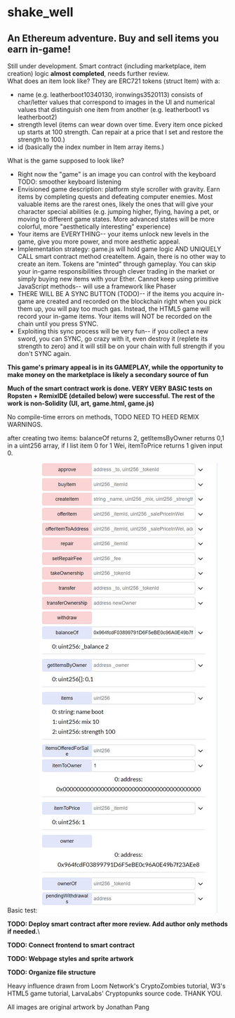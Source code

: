 # shake_well
## An Ethereum adventure. Buy and sell items you earn in-game!
Still under development. Smart contract (including marketplace, item creation) logic **almost completed**, needs further review.\
What does an item look like? They are ERC721 tokens (struct Item) with a:
- name (e.g. leatherboot10340130, ironwings3520113) consists of char/letter values that correspond to images in the UI and numerical values that distinguish one item from another (e.g. leatherboot1 vs leatherboot2)
- strength level (items can wear down over time. Every item once picked up starts at 100 strength. Can repair at a price that I set and restore the strength to 100.)
- id (basically the index number in Item array items.)

What is the game supposed to look like?
- Right now the "game" is an image you can control with the keyboard TODO: smoother keyboard listening
- Envisioned game description: platform style scroller with gravity. Earn items by completing quests and defeating computer enemies. Most valuable items are the rarest ones, likely the ones that will give your character special abilities (e.g. jumping higher, flying, having a pet, or moving to different game states. More advanced states will be more colorful, more "aesthetically interesting" experience) 
- Your items are EVERYTHING-- your items unlock new levels in the game, give you more power, and more aesthetic appeal.
- Implementation strategy: game.js will hold game logic AND UNIQUELY CALL smart contract method createItem. Again, there is no other way to create an item. Tokens are "minted" through gameplay. You can skip your in-game responsibilities through clever trading in the market or simply buying new items with your Ether. Cannot keep using primitive JavaScript methods-- will use a framework like Phaser
- THERE WILL BE A SYNC BUTTON (TODO)-- if the items you acquire in-game are created and recorded on the blockchain right when you pick them up, you will pay too much gas. Instead, the HTML5 game will record your in-game items. Your items will NOT be recorded on the chain until you press SYNC. 
- Exploiting this sync process will be very fun-- if you collect a new sword, you can SYNC, go crazy with it, even destroy it (replete its strength to zero) and it will still be on your chain with full strength if you don't SYNC again.

**This game's primary appeal is in its GAMEPLAY, while the opportunity to make money on the marketplace is likely a secondary source of fun**

**Much of the smart contract work is done. VERY VERY BASIC tests on Ropsten + RemixIDE (detailed below) were successful. The rest of the work is non-Solidity (UI, art, game.html, game.js)**

No compile-time errors on methods, TODO NEED TO HEED REMIX WARNINGS.

after creating two items: balanceOf returns 2, getItemsByOwner returns 0,1 in a uint256 array, if I list item 0 for 1 Wei, itemToPrice returns 1 given input 0. 

Basic test: 
![alt text](https://github.com/jpang7/shake_well/blob/master/ropstentest.JPG)

**TODO: Deploy smart contract after more review. Add author only methods if needed.**\

**TODO: Connect frontend to smart contract**

**TODO: Webpage styles and sprite artwork**

**TODO: Organize file structure**

Heavy influence drawn from Loom Network's CryptoZombies tutorial, W3's HTML5 game tutorial, LarvaLabs' Cryptopunks source code. THANK YOU.

All images are original artwork by Jonathan Pang
